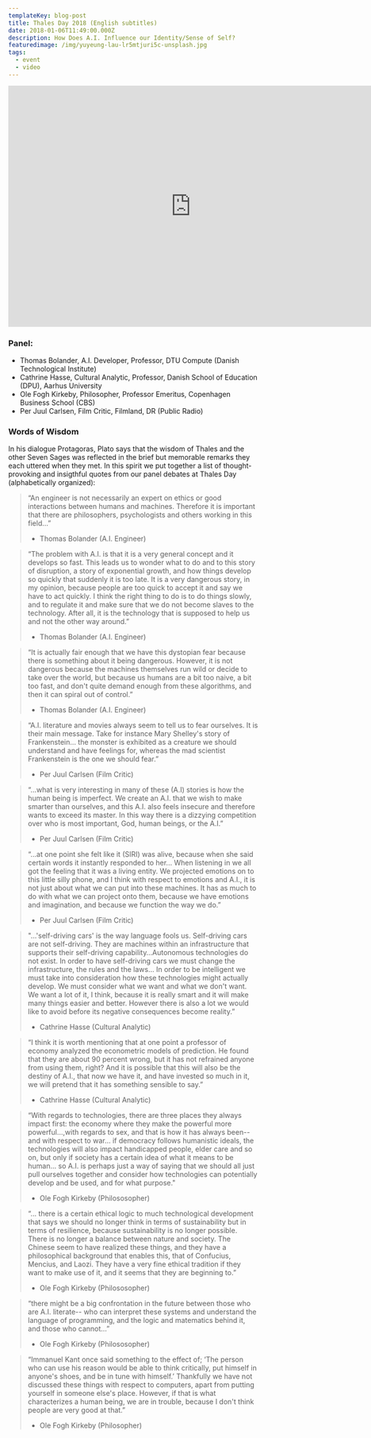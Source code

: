 ```yaml
---
templateKey: blog-post
title: Thales Day 2018 (English subtitles)
date: 2018-01-06T11:49:00.000Z
description: How Does A.I. Influence our Identity/Sense of Self?
featuredimage: /img/yuyeung-lau-lr5mtjuri5c-unsplash.jpg
tags:
  - event
  - video
---
```

<iframe width="735" height="486" src="https://www.youtube.com/embed/2O4alSkM_HM" frameborder="0" allow="accelerometer; autoplay; clipboard-write; encrypted-media; gyroscope; picture-in-picture" allowfullscreen></iframe>

### Panel: 

* Thomas Bolander, A.I. Developer, Professor, DTU Compute (Danish Technological Institute)
* Cathrine Hasse, Cultural Analytic, Professor, Danish School of Education (DPU), Aarhus University
* Ole Fogh Kirkeby, Philosopher, Professor Emeritus, Copenhagen Business School (CBS)
* Per Juul Carlsen, Film Critic, Filmland, DR (Public Radio)

### Words of Wisdom
In his dialogue Protagoras, Plato says that the wisdom of Thales and the other Seven Sages was reflected in the brief but memorable remarks they each uttered when they met. In this spirit we put together a list of thought-provoking and insigthful quotes from our panel debates at Thales Day (alphabetically organized):

> “An engineer is not necessarily an expert on ethics or good interactions between humans and machines. Therefore it is important that there are philosophers, psychologists and others working in this field...”
>
> * Thomas Bolander (A.I. Engineer)

> “The problem with A.I. is that it is a very general concept and it develops so fast. This leads us to wonder what to do and to this story of disruption, a story of exponential growth, and how things develop so quickly that suddenly it is too late. It is a very dangerous story, in my opinion, because people are too quick to accept it and say we have to act quickly. I think the right thing to do is to do things slowly, and to regulate it and make sure that we do not become slaves to the technology. After all, it is the technology that is supposed to help us and not the other way around.”
>
> * Thomas Bolander (A.I. Engineer)

> “It is actually fair enough that we have this dystopian fear because there is something about it being dangerous. However, it is not dangerous because the machines themselves run wild or decide to take over the world, but because us humans are a bit too naive, a bit too fast, and don't quite demand enough from these algorithms, and then it can spiral out of control.”
>
> * Thomas Bolander (A.I. Engineer)

> “A.I. literature and movies always seem to tell us to fear ourselves. It is their main message. Take for instance Mary Shelley's story of Frankenstein… the monster is exhibited as a creature we should understand and have feelings for, whereas the mad scientist Frankenstein is the one we should fear.”
>
> * Per Juul Carlsen (Film Critic)

> “...what is very interesting in many of these (A.I) stories is how the human being is imperfect. We create an A.I. that we wish to make smarter than ourselves, and this A.I. also feels insecure and therefore wants to exceed its master. In this way there is a dizzying competition over who is most important, God, human beings, or the A.I.”
>
> * Per Juul Carlsen (Film Critic)

> “...at one point she felt like it (SIRI) was alive, because when she said certain words it instantly responded to her... When listening in we all got the feeling that it was a living entity. We projected emotions on to this little silly phone, and I think with respect to emotions and A.I., it is not just about what we can put into these machines. It has as much to do with what we can project onto them, because we have emotions and imagination, and because we function the way we do.”
>
> * Per Juul Carlsen (Film Critic)



> "...'self-driving cars' is the way language fools us. Self-driving cars are not self-driving. They are machines within an infrastructure that supports their self-driving capability…Autonomous technologies do not exist. In order to have self-driving cars we must change the infrastructure, the rules and the laws... In order to be intelligent we must take into consideration how these technologies might actually develop. We must consider what we want and what we don't want. We want a lot of it, I think, because it is really smart and it will make many things easier and better. However there is also a lot we would like to avoid before its negative consequences become reality.”
>
> * Cathrine Hasse (Cultural Analytic)

> “I think it is worth mentioning that at one point a professor of economy analyzed the econometric models of prediction. He found that they are about 90 percent wrong, but it has not refrained anyone from using them, right? And it is possible that this will also be the destiny of A.I., that now we have it, and have invested so much in it, we will pretend that it has something sensible to say.”
>
> * Cathrine Hasse (Cultural Analytic) 



> “With regards to technologies, there are three places they always impact first: the economy where they make the powerful more powerful…,with regards to sex, and that is how it has always been-- and with respect to war... if democracy follows humanistic ideals, the technologies will also impact handicapped people, elder care and so on, but only if society has a certain idea of what it means to be human... so A.I. is perhaps just a way of saying that we should all just pull ourselves together and consider how technologies can potentially develop and be used, and for what purpose."
>
> * Ole Fogh Kirkeby (Philososopher)

> “... there is a certain ethical logic to much technological development that says we should no longer think in terms of sustainability but in terms of resilience, because sustainability is no longer possible. There is no longer a balance between nature and society. The Chinese seem to have realized these things, and they have a philosophical background that enables this, that of Confucius, Mencius, and Laozi. They have a very fine ethical tradition if they want to make use of it, and it seems that they are beginning to.”
>
> * Ole Fogh Kirkeby (Philososopher)

> “there might be a big confrontation in the future between those who are A.I. literate-- who can interpret these systems and understand the language of programming, and the logic and matematics behind it, and those who cannot...”
>
> * Ole Fogh Kirkeby (Philososopher)

> “Immanuel Kant once said something to the effect of; ‘The person who can use his reason would be able to think critically, put himself in anyone's shoes, and be in tune with himself.’ Thankfully we have not discussed these things with respect to computers, apart from putting yourself in someone else's place. However, if that is what characterizes a human being, we are in trouble, because I don't think people are very good at that.”
>
> * Ole Fogh Kirkeby (Philosopher) 

